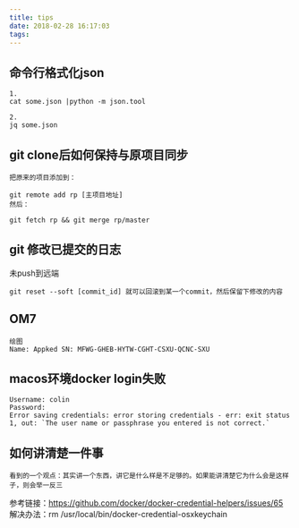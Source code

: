```yaml
---
title: tips
date: 2018-02-28 16:17:03
tags:
---
```


## 命令行格式化json
```
1.
cat some.json |python -m json.tool

2.
jq some.json
```

## git clone后如何保持与原项目同步
```
把原来的项目添加到：

git remote add rp [主项目地址]
然后：

git fetch rp && git merge rp/master
```

## git 修改已提交的日志
未push到远端
```
git reset --soft [commit_id] 就可以回滚到某一个commit，然后保留下修改的内容
```

## OM7
```
绘图
Name: Appked SN: MFWG-GHEB-HYTW-CGHT-CSXU-QCNC-SXU
```

## macos环境docker login失败
```
Username: colin
Password:
Error saving credentials: error storing credentials - err: exit status 1, out: `The user name or passphrase you entered is not correct.`
```

## 如何讲清楚一件事
```
看到的一个观点：其实讲一个东西，讲它是什么样是不足够的。如果能讲清楚它为什么会是这样子，则会举一反三
```
参考链接：https://github.com/docker/docker-credential-helpers/issues/65   
解决办法：rm /usr/local/bin/docker-credential-osxkeychain
